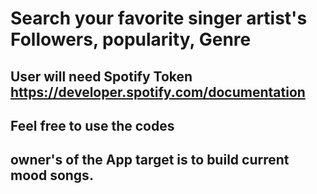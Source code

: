 # Search your favorite singer artist's Followers, popularity, Genre

## User will need Spotify Token https://developer.spotify.com/documentation

## Feel free to use the codes


## owner's of the App target is to build current mood songs. 


